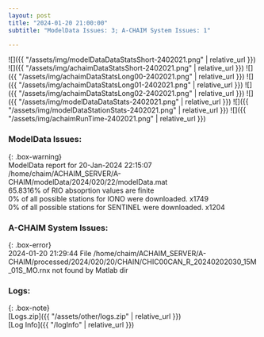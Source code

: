 ```yaml
---
layout: post
title: "2024-01-20 21:00:00"
subtitle: "ModelData Issues: 3; A-CHAIM System Issues: 1"

---
```


![]({{ "/assets/img/modelDataDataStatsShort-2402021.png" | relative_url }})
![]({{ "/assets/img/achaimDataStatsShort-2402021.png" | relative_url }})
![]({{ "/assets/img/achaimDataStatsLong00-2402021.png" | relative_url }})
![]({{ "/assets/img/achaimDataStatsLong01-2402021.png" | relative_url }})
![]({{ "/assets/img/achaimDataStatsLong02-2402021.png" | relative_url }})
![]({{ "/assets/img/modelDataDataStats-2402021.png" | relative_url }})
![]({{ "/assets/img/modelDataStationStats-2402021.png" | relative_url }})
![]({{ "/assets/img/achaimRunTime-2402021.png" | relative_url }})


### ModelData Issues:  
  
{: .box-warning}  
 ModelData report for 20-Jan-2024 22:15:07   
 /home/chaim/ACHAIM_SERVER/A-CHAIM/modelData/2024/020/22/modelData.mat   
 65.8316% of RIO absoprtion values are finite   
 0% of all possible stations for IONO were downloaded. x1749   
 0% of all possible stations for SENTINEL were downloaded. x1204   
  
### A-CHAIM System Issues:  
  
{: .box-error}  
2024-01-20 21:29:44 File /home/chaim/ACHAIM_SERVER/A-CHAIM/processed/2024/020/20/CHAIN/CHIC00CAN_R_20240202030_15M_01S_MO.rnx not found by Matlab dir  

### Logs:  
  
{: .box-note}  
[Logs.zip]({{ "/assets/other/logs.zip" | relative_url }})  
[Log Info]({{ "/logInfo" | relative_url }})  
